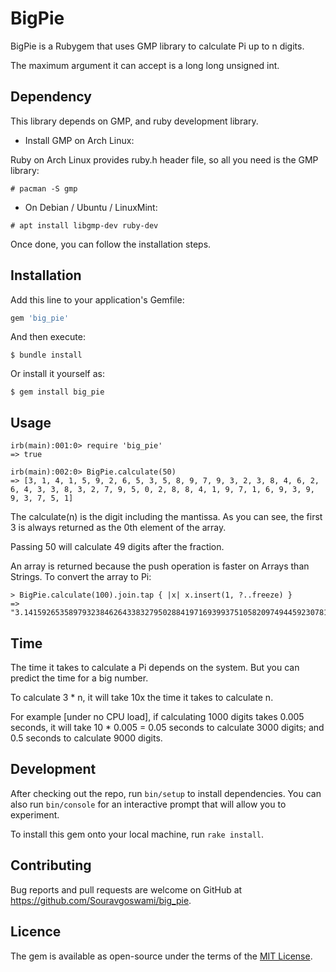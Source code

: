 # BigPie
BigPie is a Rubygem that uses GMP library to calculate Pi up to n digits.

The maximum argument it can accept is a long long unsigned int.

## Dependency
This library depends on GMP, and ruby development library.

+ Install GMP on Arch Linux:

Ruby on Arch Linux provides ruby.h header file, so all you need is the GMP library:
```
# pacman -S gmp
```

+ On Debian / Ubuntu / LinuxMint:

```
# apt install libgmp-dev ruby-dev
```

Once done, you can follow the installation steps.

## Installation

Add this line to your application's Gemfile:

```ruby
gem 'big_pie'
```

And then execute:
```
$ bundle install
```

Or install it yourself as:
```
$ gem install big_pie
```

## Usage

```
irb(main):001:0> require 'big_pie'
=> true

irb(main):002:0> BigPie.calculate(50)
=> [3, 1, 4, 1, 5, 9, 2, 6, 5, 3, 5, 8, 9, 7, 9, 3, 2, 3, 8, 4, 6, 2, 6, 4, 3, 3, 8, 3, 2, 7, 9, 5, 0, 2, 8, 8, 4, 1, 9, 7, 1, 6, 9, 3, 9, 9, 3, 7, 5, 1]
```

The calculate(n) is the digit including the mantissa. As you can see, the first 3 is always returned as the 0th element of the array.

Passing 50 will calculate 49 digits after the fraction.

An array is returned because the push operation is faster on Arrays than Strings.
To convert the array to Pi:

```
> BigPie.calculate(100).join.tap { |x| x.insert(1, ?..freeze) }
=> "3.141592653589793238462643383279502884197169399375105820974944592307816406286208998628034825342117067"
```

## Time
The time it takes to calculate a Pi depends on the system.
But you can predict the time for a big number.

To calculate 3 * n, it will take 10x the time it takes to calculate n.

For example [under no CPU load], if calculating 1000 digits takes 0.005 seconds,
it will take 10 * 0.005 = 0.05 seconds to calculate 3000 digits;
and 0.5 seconds to calculate 9000 digits.

## Development
After checking out the repo, run `bin/setup` to install dependencies.
You can also run `bin/console` for an interactive prompt that will allow you to experiment.

To install this gem onto your local machine, run `rake install`.

## Contributing
Bug reports and pull requests are welcome on GitHub at https://github.com/Souravgoswami/big_pie.

## Licence

The gem is available as open-source under the terms of the [MIT License](https://opensource.org/licenses/MIT).
